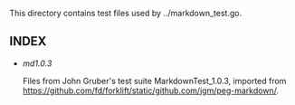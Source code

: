 This directory contains test files used by ../markdown_test.go.

## INDEX

*	*md1.0.3*

	Files from John Gruber's test suite MarkdownTest_1.0.3,
	imported from https://github.com/fd/forklift/static/github.com/jgm/peg-markdown/.
